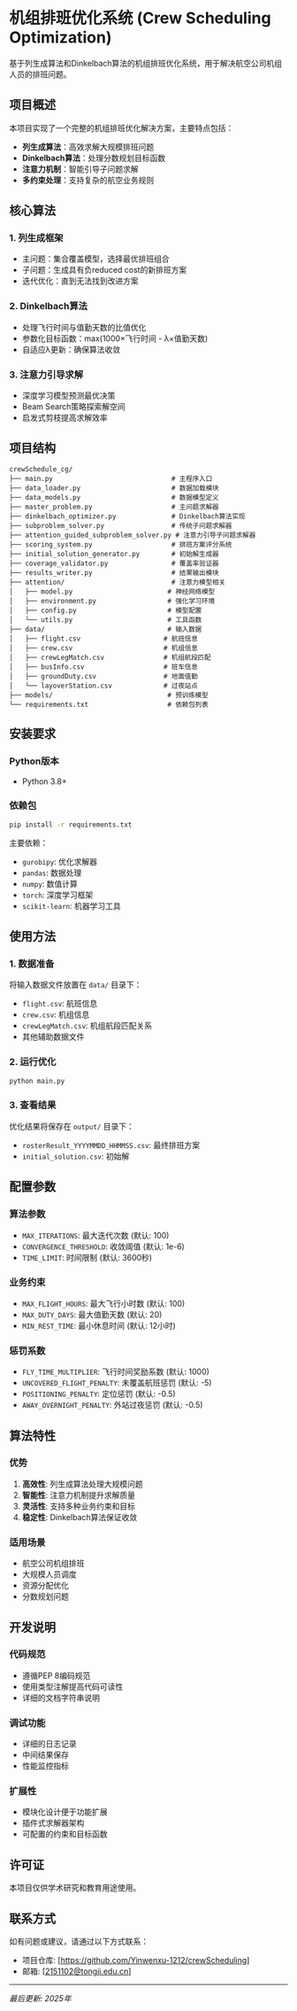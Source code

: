 # 机组排班优化系统 (Crew Scheduling Optimization)

基于列生成算法和Dinkelbach算法的机组排班优化系统，用于解决航空公司机组人员的排班问题。

## 项目概述

本项目实现了一个完整的机组排班优化解决方案，主要特点包括：

- **列生成算法**：高效求解大规模排班问题
- **Dinkelbach算法**：处理分数规划目标函数
- **注意力机制**：智能引导子问题求解
- **多约束处理**：支持复杂的航空业务规则

## 核心算法

### 1. 列生成框架
- 主问题：集合覆盖模型，选择最优排班组合
- 子问题：生成具有负reduced cost的新排班方案
- 迭代优化：直到无法找到改进方案

### 2. Dinkelbach算法
- 处理飞行时间与值勤天数的比值优化
- 参数化目标函数：max(1000×飞行时间 - λ×值勤天数)
- 自适应λ更新：确保算法收敛

### 3. 注意力引导求解
- 深度学习模型预测最优决策
- Beam Search策略探索解空间
- 启发式剪枝提高求解效率

## 项目结构

```
crewSchedule_cg/
├── main.py                              # 主程序入口
├── data_loader.py                       # 数据加载模块
├── data_models.py                       # 数据模型定义
├── master_problem.py                    # 主问题求解器
├── dinkelbach_optimizer.py              # Dinkelbach算法实现
├── subproblem_solver.py                 # 传统子问题求解器
├── attention_guided_subproblem_solver.py # 注意力引导子问题求解器
├── scoring_system.py                    # 排班方案评分系统
├── initial_solution_generator.py        # 初始解生成器
├── coverage_validator.py                # 覆盖率验证器
├── results_writer.py                    # 结果输出模块
├── attention/                           # 注意力模型相关
│   ├── model.py                        # 神经网络模型
│   ├── environment.py                  # 强化学习环境
│   ├── config.py                       # 模型配置
│   └── utils.py                        # 工具函数
├── data/                               # 输入数据
│   ├── flight.csv                     # 航班信息
│   ├── crew.csv                       # 机组信息
│   ├── crewLegMatch.csv               # 机组航段匹配
│   ├── busInfo.csv                    # 班车信息
│   ├── groundDuty.csv                 # 地面值勤
│   └── layoverStation.csv             # 过夜站点
├── models/                             # 预训练模型
└── requirements.txt                    # 依赖包列表
```

## 安装要求

### Python版本
- Python 3.8+

### 依赖包
```bash
pip install -r requirements.txt
```

主要依赖：
- `gurobipy`: 优化求解器
- `pandas`: 数据处理
- `numpy`: 数值计算
- `torch`: 深度学习框架
- `scikit-learn`: 机器学习工具

## 使用方法

### 1. 数据准备
将输入数据文件放置在 `data/` 目录下：
- `flight.csv`: 航班信息
- `crew.csv`: 机组信息
- `crewLegMatch.csv`: 机组航段匹配关系
- 其他辅助数据文件

### 2. 运行优化
```bash
python main.py
```

### 3. 查看结果
优化结果将保存在 `output/` 目录下：
- `rosterResult_YYYYMMDD_HHMMSS.csv`: 最终排班方案
- `initial_solution.csv`: 初始解

## 配置参数

### 算法参数
- `MAX_ITERATIONS`: 最大迭代次数 (默认: 100)
- `CONVERGENCE_THRESHOLD`: 收敛阈值 (默认: 1e-6)
- `TIME_LIMIT`: 时间限制 (默认: 3600秒)

### 业务约束
- `MAX_FLIGHT_HOURS`: 最大飞行小时数 (默认: 100)
- `MAX_DUTY_DAYS`: 最大值勤天数 (默认: 20)
- `MIN_REST_TIME`: 最小休息时间 (默认: 12小时)

### 惩罚系数
- `FLY_TIME_MULTIPLIER`: 飞行时间奖励系数 (默认: 1000)
- `UNCOVERED_FLIGHT_PENALTY`: 未覆盖航班惩罚 (默认: -5)
- `POSITIONING_PENALTY`: 定位惩罚 (默认: -0.5)
- `AWAY_OVERNIGHT_PENALTY`: 外站过夜惩罚 (默认: -0.5)

## 算法特性

### 优势
1. **高效性**: 列生成算法处理大规模问题
2. **智能性**: 注意力机制提升求解质量
3. **灵活性**: 支持多种业务约束和目标
4. **稳定性**: Dinkelbach算法保证收敛

### 适用场景
- 航空公司机组排班
- 大规模人员调度
- 资源分配优化
- 分数规划问题

## 开发说明

### 代码规范
- 遵循PEP 8编码规范
- 使用类型注解提高代码可读性
- 详细的文档字符串说明

### 调试功能
- 详细的日志记录
- 中间结果保存
- 性能监控指标

### 扩展性
- 模块化设计便于功能扩展
- 插件式求解器架构
- 可配置的约束和目标函数

## 许可证

本项目仅供学术研究和教育用途使用。

## 联系方式

如有问题或建议，请通过以下方式联系：
- 项目仓库: [https://github.com/Yinwenxu-1212/crewScheduling]
- 邮箱: [2151102@tongji.edu.cn]

---

*最后更新: 2025年*